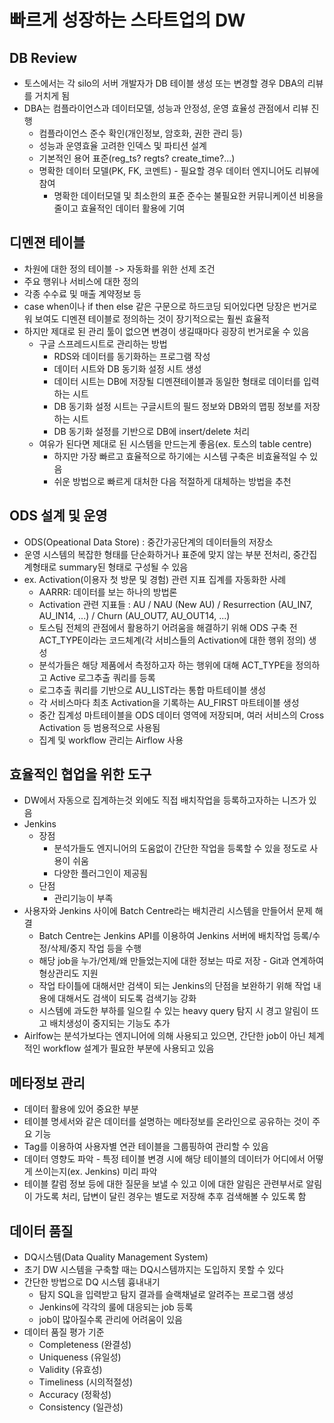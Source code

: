 # 빠르게 성장하는 스타트업의 DW

## DB Review
- 토스에서는 각 silo의 서버 개발자가 DB 테이블 생성 또는 변경할 경우 DBA의 리뷰를 거치게 됨
- DBA는 컴플라이언스과 데이터모델, 성능과 안정성, 운영 효율성 관점에서 리뷰 진행
	 - 컴플라이언스 준수 확인(개인정보, 암호화, 권한 관리 등)
	 - 성능과 운영효율 고려한 인덱스 및 파티션 설계
	 - 기본적인 용어 표준(reg\_ts? regts? create\_time?...)
	 - 명확한 데이터 모델(PK, FK, 코멘트) - 필요할 경우 데이터 엔지니어도 리뷰에 참여
	 	- 명확한 데이터모델 및 최소한의 표준 준수는 불필요한 커뮤니케이션 비용을 줄이고 효율적인 데이터 활용에 기여 
     
## 디멘젼 테이블
- 차원에 대한 정의 테이블 -> 자동화를 위한 선제 조건
- 주요 행위나 서비스에 대한 정의
- 각종 수수료 및 매출 계약정보 등
- case when이나 if then else 같은 구문으로 하드코딩 되어있다면 당장은 번거로워 보여도 디멘젼 테이블로 정의하는 것이 장기적으로는 훨씬 효율적
- 하지만 제대로 된 관리 툴이 없으면 변경이 생길때마다 굉장히 번거로울 수 있음
	- 구글 스프레드시트로 관리하는 방법
		- RDS와 데이터를 동기화하는 프로그램 작성
		- 데이터 시트와 DB 동기화 설정 시트 생성
		- 데이터 시트는 DB에 저장될 디멘젼테이블과 동일한 형태로 데이터를 입력하는 시트
		- DB 동기화 설정 시트는 구글시트의 필드 정보와 DB와의 맵핑 정보를 저장하는 시트
		- DB 동기화 설정를 기반으로 DB에 insert/delete 처리
	- 여유가 된다면 제대로 된 시스템을 만드는게 좋음(ex. 토스의 table centre)
		- 하지만 가장 빠르고 효율적으로 하기에는 시스템 구축은 비효율적일 수 있음
		- 쉬운 방법으로 빠르게 대처한 다음 적절하게 대체하는 방법을 추천  
     
## ODS 설계 및 운영
- ODS(Opeational Data Store) : 중간가공단계의 데이터들의 저장소
- 운영 시스템의 복잡한 형태를 단순화하거나 표준에 맞지 않는 부분 전처리, 중간집계형태로 summary된 형태로 구성될 수 있음
- ex. Activation(이용자 첫 방문 및 경험) 관련 지표 집계를 자동화한 사례
	- AARRR: 데이터를 보는 하나의 방법론
	- Activation 관련 지표들 : AU / NAU (New AU) / Resurrection (AU\_IN7, AU\_IN14, ...) / Churn (AU\_OUT7, AU\_OUT14, ...)
	- 토스팀 전체의 관점에서 활용하기 어려움을 해결하기 위해 ODS 구축 전 ACT_TYPE이라는 코드체계(각 서비스들의 Activation에 대한 행위 정의) 생성
	- 분석가들은 해당 제품에서 측정하고자 하는 행위에 대해 ACT_TYPE을 정의하고 Active 로그추출 쿼리를 등록
	- 로그추출 쿼리를 기반으로 AU_LIST라는 통합 마트테이블 생성
	- 각 서비스마다 최초 Activation을 기록하는 AU_FIRST 마트테이블 생성
	- 중간 집계성 마트테이블을 ODS 데이터 영역에 저장되며, 여러 서비스의 Cross Activation 등 범용적으로 사용됨
	- 집계 및 workflow 관리는 Airflow 사용
     
## 효율적인 협업을 위한 도구
- DW에서 자동으로 집계하는것 외에도 직접 배치작업을 등록하고자하는 니즈가 있음
- Jenkins
	- 장점
		- 분석가들도 엔지니어의 도움없이 간단한 작업을 등록할 수 있을 정도로 사용이 쉬움
		- 다양한 플러그인이 제공됨
	- 단점
		- 관리기능이 부족
- 사용자와 Jenkins 사이에 Batch Centre라는 배치관리 시스템을 만들어서 문제 해결
	- Batch Centre는 Jenkins API를 이용하여 Jenkins 서버에 배치작업 등록/수정/삭제/중지 작업 등을 수행
	- 해당 job을 누가/언제/왜 만들었는지에 대한 정보는 따로 저장	- Git과 연계하여 형상관리도 지원
	- 작업 타이틀에 대해서만 검색이 되는 Jenkins의 단점을 보완하기 위해 작업 내용에 대해서도 검색이 되도록 검색기능 강화
	- 시스템에 과도한 부하를 일으킬 수 있는 heavy query 탐지 시 경고 알림이 뜨고 배치생성이 중지되는 기능도 추가
- Airlfow는 분석가보다는 엔지니어에 의해 사용되고 있으면, 간단한 job이 아닌 체계적인 workflow 설계가 필요한 부분에 사용되고 있음 
     
## 메타정보 관리
- 데이터 활용에 있어 중요한 부분
- 테이블 명세서와 같은 데이터를 설명하는 메타정보를 온라인으로 공유하는 것이 주요 기능
- Tag를 이용하여 사용자별 연관 테이블을 그룹핑하여 관리할 수 있음
- 데이터 영향도 파악 - 특정 테이블 변경 시에 해당 테이블의 데이터가 어디에서 어떻게 쓰이는지(ex. Jenkins) 미리 파악
- 테이블 칼럼 정보 등에 대한 질문을 보낼 수 있고 이에 대한 알림은 관련부서로 알림이 가도록 처리, 답변이 달린 경우는 별도로 저장해 추후 검색해볼 수 있도록 함
     
## 데이터 품질
- DQ시스템(Data Quality Management System)
- 초기 DW 시스템을 구축할 때는 DQ시스템까지는 도입하지 못할 수 있다
- 간단한 방법으로 DQ 시스템 흉내내기
	- 탐지 SQL을 입력받고 탐지 결과를 슬랙채널로 알려주는 프로그램 생성
	- Jenkins에 각각의 룰에 대응되는 job 등록
	- job이 많아질수록 관리에 어려움이 있음
- 데이터 품질 평가 기준
	- Completeness (완결성)
	- Uniqueness (유일성)
	- Validity (유효성)
	- Timeliness (시의적절성)
	- Accuracy (정확성)
	- Consistency (일관성)